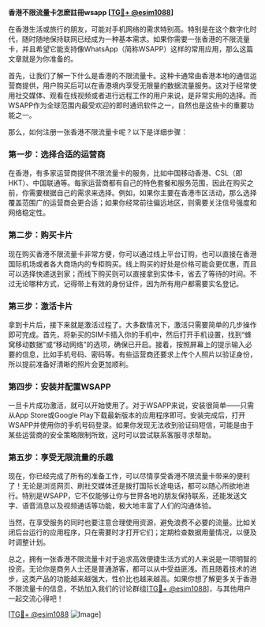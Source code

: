 **香港不限流量卡怎麽註冊wsapp [[TG💪+ @esim1088](https://t.me/s/esim1088)]**

在香港生活或旅行的朋友，可能对手机网络的需求特别高。特别是在这个数字化时代，随时随地保持联网已经成为一种基本需求。如果你需要一张香港的不限流量卡，并且希望它能支持像WhatsApp（简称WSAPP）这样的常用应用，那么这篇文章就是为你准备的。

首先，让我们了解一下什么是香港的不限流量卡。这种卡通常由香港本地的通信运营商提供，用户购买后可以在香港境内享受无限量的数据流量服务。这对于经常使用社交媒体、观看在线视频或者进行远程工作的用户来说，是非常实用的选择。而WSAPP作为全球范围内最受欢迎的即时通讯软件之一，自然也是这些卡的重要功能之一。

那么，如何注册一张香港不限流量卡呢？以下是详细步骤：

### 第一步：选择合适的运营商

在香港，有多家运营商提供不限流量卡的服务，比如中国移动香港、CSL（即HKT）、中国联通等。每家运营商都有自己的特色套餐和服务范围，因此在购买之前，你需要根据自己的需求来选择。例如，如果你主要在香港市区活动，那么选择覆盖范围广的运营商会更合适；如果你经常前往偏远地区，则需要关注信号强度和网络稳定性。

### 第二步：购买卡片

现在购买香港不限流量卡非常方便，你可以通过线上平台订购，也可以直接在香港国际机场或者各大商场内的专柜购买。线上购买的好处是价格可能会更优惠，而且可以选择快递送到家；而线下购买则可以直接拿到实体卡，省去了等待的时间。不过无论哪种方式，记得带上有效的身份证件，因为所有用户都需要实名登记。

### 第三步：激活卡片

拿到卡片后，接下来就是激活过程了。大多数情况下，激活只需要简单的几步操作即可完成。首先，将新买的SIM卡插入你的手机中，然后打开手机设置，找到“蜂窝移动数据”或“移动网络”的选项，确保已开启。接着，按照屏幕上的提示输入必要的信息，比如手机号码、密码等。有些运营商还要求上传个人照片以验证身份，所以提前准备好清晰的照片会更加顺利。

### 第四步：安装并配置WSAPP

一旦卡片成功激活，就可以开始使用了。对于WSAPP来说，安装很简单——只需从App Store或Google Play下载最新版本的应用程序即可。安装完成后，打开WSAPP并使用你的手机号码登录。如果你发现无法收到验证码短信，可能是由于某些运营商的安全策略限制所致，这时可以尝试联系客服寻求帮助。

### 第五步：享受无限流量的乐趣

现在，你已经完成了所有的准备工作，可以尽情享受香港不限流量卡带来的便利了！无论是浏览网页、刷社交媒体还是拨打国际长途电话，都可以随心所欲地进行。特别是WSAPP，它不仅能够让你与世界各地的朋友保持联系，还能发送文字、语音消息以及视频通话等功能，极大地丰富了人们的沟通体验。

当然，在享受服务的同时也要注意合理使用资源，避免浪费不必要的流量。比如关闭后台运行的应用程序，只在需要时才打开它们；定期检查数据用量情况，以便及时调整计划。

总之，拥有一张香港不限流量卡对于追求高效便捷生活方式的人来说是一项明智的投资。无论你是商务人士还是普通游客，都可以从中受益匪浅。而且随着技术的进步，这类产品的功能越来越强大，性价比也越来越高。如果你想了解更多关于香港不限流量卡的信息，不妨加入我们的讨论群组[[TG💪+ @esim1088](https://t.me/s/esim1088)]，与其他用户一起交流心得吧！

[[TG💪+ @esim1088](https://t.me/s/esim1088) ![Image](https://i.postimg.cc/4NQfJmqS/Snipaste-2025-05-13-00-14-12.png)]